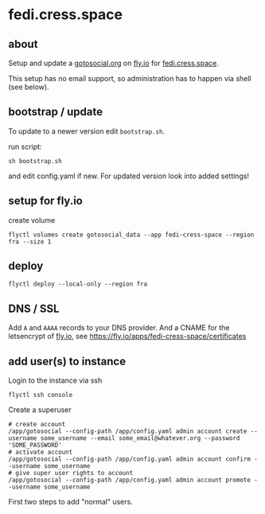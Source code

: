 # fedi.cress.space

## about

Setup and update a [gotosocial.org](https://gotosocial.org) on [fly.io](https://fly.io) for [fedi.cress.space](https://fedi.cress.space).

This setup has no email support, so administration has to happen via shell (see below).


## bootstrap / update

To update to a newer version edit `bootstrap.sh`.

run script:
```
sh bootstrap.sh
```

and edit config.yaml if new. For updated version look into added settings!


## setup for fly.io

create volume
```
flyctl volumes create gotosocial_data --app fedi-cress-space --region fra --size 1
```


## deploy

```
flyctl deploy --local-only --region fra
```


## DNS / SSL

Add `A` and `AAAA` records to your DNS provider.
And a CNAME for the letsencrypt of [fly.io](https://fly.io), see <https://fly.io/apps/fedi-cress-space/certificates>


## add user(s) to instance

Login to the instance via ssh
```
flyctl ssh console
```

Create a superuser
```
# create account
/app/gotosocial --config-path /app/config.yaml admin account create --username some_username --email some_email@whatever.org --password 'SOME_PASSWORD'
# activate account
/app/gotosocial --config-path /app/config.yaml admin account confirm --username some_username
# give super user rights to account
/app/gotosocial --config-path /app/config.yaml admin account promote --username some_username
```

First two steps to add "normal" users.
